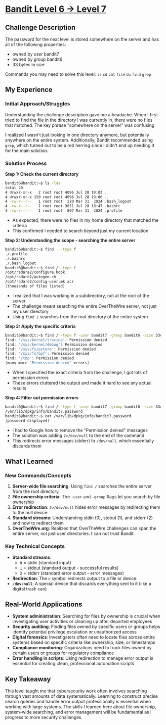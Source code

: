 # [Bandit Level 6 → Level 7](https://overthewire.org/wargames/bandit/bandit7.html)

## Challenge Description
The password for the next level is stored somewhere on the server and has all of the following properties:

- owned by user bandit7
- owned by group bandit6
- 33 bytes in size

Commands you may need to solve this level:
`ls` `cd` `cat` `file` `du` `find` `grep`

## My Experience

### Initial Approach/Struggles
Understanding the challenge description gave me a headache. When I first tried to find the file in the directory I was currently in, there were no files that matched. The key phrase "somewhere on the server" was confusing.

I realized I wasn't just looking in one directory anymore, but potentially anywhere on the entire system. Additionally, Bandit recommended using `grep`, which turned out to be a red herring since I didn't end up needing it for the main solution.

### Solution Process

**Step 1: Check the current directory**
```bash
bandit6@bandit:~$ ls -las
total 20
4 drwxr-xr-x   2 root root 4096 Jul 28 19:03 .
4 drwxr-xr-x 150 root root 4096 Jul 28 19:06 ..
4 -rw-r--r--   1 root root  220 Mar 31  2024 .bash_logout
4 -rw-r--r--   1 root root 3851 Jul 28 18:47 .bashrc
4 -rw-r--r--   1 root root  807 Mar 31  2024 .profile
```
- As expected, there were no files in my home directory that matched the criteria
- This confirmed I needed to search beyond just my current location

**Step 2: Understanding the scope - searching the entire server**
```bash
bandit6@bandit:~$ find . -type f
./.profile
./.bashrc
./.bash_logout
bandit6@bandit:~$ find / -type f
/opt/radare2/configure.hook
/opt/radare2/autogen.sh
/opt/radare2/config-user.mk.acr
[thousands of files listed]
```
- I realized that I was working in a subdirectory, not at the root of the server
- The challenge meant searching the entire OverTheWire server, not just my user directory
- Using `find /` searches from the root directory of the entire system

**Step 3: Apply the specific criteria**
```bash
bandit6@bandit:~$ find / -type f -user bandit7 -group bandit6 -size 33c
find: '/sys/kernel/tracing': Permission denied
find: '/sys/kernel/debug': Permission denied
find: '/sys/fs/pstore': Permission denied
find: '/sys/fs/bpf': Permission denied
find: '/tmp': Permission denied
[many more "Permission denied" errors]
```
- When I specified the exact criteria from the challenge, I got lots of permission errors
- These errors cluttered the output and made it hard to see any actual results

**Step 4: Filter out permission errors**
```bash
bandit6@bandit:~$ find / -type f -user bandit7 -group bandit6 -size 33c 2>/dev/null
/var/lib/dpkg/info/bandit7.password
bandit6@bandit:~$ cat /var/lib/dpkg/info/bandit7.password
[password displayed]
```
- I had to Google how to remove the "Permission denied" messages
- The solution was adding `2>/dev/null` to the end of the command
- This redirects error messages (stderr) to `/dev/null`, which essentially discards them

## What I Learned

### New Commands/Concepts
1. **Server-wide file searching**: Using `find /` searches the entire server from the root directory
2. **File ownership criteria**: The `-user` and `-group` flags let you search by file ownership
3. **Error redirection**: `2>/dev/null` hides error messages by redirecting them to the null device
4. **Standard streams**: Understanding stdin (0), stdout (1), and stderr (2) and how to redirect them
5. **OverTheWire.org**: Realized that OverTheWire challenges can span the entire server, not just user directories. I can not trust Bandit.

### Key Technical Concepts
- **Standard streams**: 
  - `0` = stdin (standard input)
  - `1` = stdout (standard output - successful results)
  - `2` = stderr (standard error output - error messages)
- **Redirection**: The `>` symbol redirects output to a file or device
- **`/dev/null`**: A special device that discards everything sent to it (like a digital trash can)

## Real-World Applications
- **System administration**: Searching for files by ownership is crucial when investigating user activities or cleaning up after departed employees
- **Security auditing**: Finding files owned by specific users or groups helps identify potential privilege escalation or unauthorized access
- **Digital forensics**: Investigators often need to locate files across entire systems based on specific criteria like ownership, size, or timestamps
- **Compliance monitoring**: Organizations need to track files owned by certain users or groups for regulatory compliance
- **Error handling in scripts**: Using redirection to manage error output is essential for creating clean, professional automation scripts

## Key Takeaway
This level taught me that cybersecurity work often involves searching through vast amounts of data systematically. Learning to construct precise search queries and handle error output professionally is essential when working with large systems. The skills I learned here about file ownership, system-wide searching, and error management will be fundamental as I progress to more security challenges.
